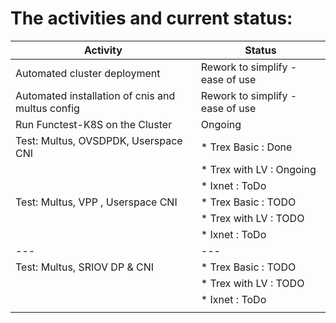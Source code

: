 # The activities and current status:

| Activity | Status |
|---|---|
| Automated cluster deployment | Rework to simplify - ease of use |
| Automated installation of cnis and multus config | Rework to simplify - ease of use |
| Run Functest-K8S on the Cluster | Ongoing |
| Test: Multus, OVSDPDK, Userspace CNI | * Trex Basic : Done   |
|                                      | * Trex with LV : Ongoing |
|                                      | * Ixnet : ToDo |
| Test: Multus, VPP , Userspace CNI | * Trex Basic : TODO   |
|                                      | * Trex with LV : TODO |
|                                      | * Ixnet : ToDo |
|---|---|
| Test: Multus, SRIOV DP & CNI | * Trex Basic : TODO   |
|                                      | * Trex with LV : TODO |
|                                      | * Ixnet : ToDo |
| | |
